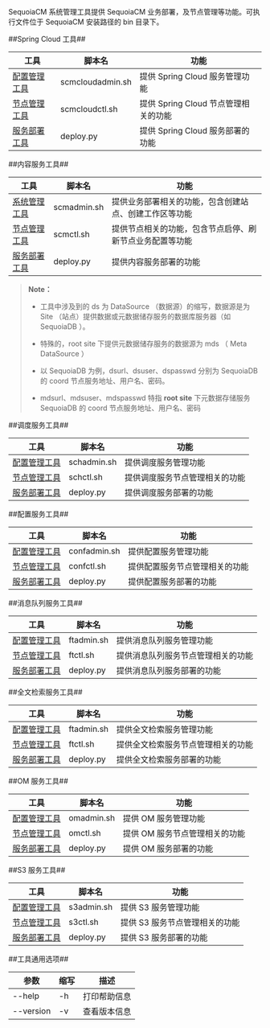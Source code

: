 SequoiaCM 系统管理工具提供 SequoiaCM 业务部署，及节点管理等功能。可执行文件位于 SequoiaCM 安装路径的 bin 目录下。

##Spring Cloud 工具##

|工具    |脚本名 |功能   |
|--------|-------|-------|
|[配置管理工具][scmcloudadmin]|scmcloudadmin.sh|提供 Spring Cloud 服务管理功能|
|[节点管理工具][scmcloudctl]|scmcloudctl.sh|提供 Spring Cloud 节点管理相关的功能|
|[服务部署工具][cloud_deploy]|deploy.py|提供 Spring Cloud 服务部署的功能|

##内容服务工具##

|工具    |脚本名 |功能   |
|--------|-------|-------|
|[系统管理工具][scmadmin] |scmadmin.sh|提供业务部署相关的功能，包含创建站点、创建工作区等功能|
|[节点管理工具][scmctl] |scmctl.sh|提供节点相关的功能，包含节点启停、刷新节点业务配置等功能|
|[服务部署工具][contentserver_deploy]|deploy.py|提供内容服务部署的功能|

>  **Note：**
>
>  * 工具中涉及到的 ds 为 DataSource （数据源）的缩写，数据源是为 Site （站点）提供数据或元数据储存服务的数据库服务器（如 SequoiaDB ）。
>
>  * 特殊的，root site 下提供元数据储存服务的数据源为 mds （ Meta DataSource ）
>
>  * 以 SequoiaDB 为例，dsurl、dsuser、dspasswd 分别为 SequoiaDB 的 coord 节点服务地址、用户名、密码。
>
>  * mdsurl、mdsuser、mdspasswd 特指 __root site__ 下元数据存储服务 SequoiaDB 的 coord 节点服务地址、用户名、密码

##调度服务工具##

|工具    |脚本名 |功能   |
|--------|-------|-------|
|[配置管理工具][schadmin]|schadmin.sh|提供调度服务管理功能|
|[节点管理工具][schctl]|schctl.sh|提供调度服务节点管理相关的功能|
|[服务部署工具][sch_deploy]|deploy.py|提供调度服务部署的功能|

##配置服务工具##

|工具    |脚本名 |功能   |
|--------|-------|-------|
|[配置管理工具][confadmin]|confadmin.sh|提供配置服务管理功能|
|[节点管理工具][confctl]|confctl.sh|提供配置服务节点管理相关的功能|
|[服务部署工具][conf_deploy]|deploy.py|提供配置服务部署的功能|

##消息队列服务工具##

|工具    |脚本名 |功能   |
|--------|-------|-------|
|[配置管理工具][mqadmin]|ftadmin.sh|提供消息队列服务管理功能|
|[节点管理工具][mqctl]|ftctl.sh|提供消息队列服务节点管理相关的功能|
|[服务部署工具][mq_deploy]|deploy.py|提供消息队列服务部署的功能|

##全文检索服务工具##

|工具    |脚本名 |功能   |
|--------|-------|-------|
|[配置管理工具][ftadmin]|ftadmin.sh|提供全文检索服务管理功能|
|[节点管理工具][ftctl]|ftctl.sh|提供全文检索服务节点管理相关的功能|
|[服务部署工具][ft_deploy]|deploy.py|提供全文检索服务部署的功能|

##OM 服务工具##

|工具    |脚本名 |功能   |
|--------|-------|-------|
|[配置管理工具][omadmin]|omadmin.sh|提供 OM 服务管理功能|
|[节点管理工具][omctl]|omctl.sh|提供 OM 服务节点管理相关的功能|
|[服务部署工具][om_deploy]|deploy.py|提供 OM 服务部署的功能|

##S3 服务工具##

|工具    |脚本名 |功能   |
|--------|-------|-------|
|[配置管理工具][s3admin]|s3admin.sh|提供 S3 服务管理功能|
|[节点管理工具][s3ctl]|s3ctl.sh|提供 S3 服务节点管理相关的功能|
|[服务部署工具][s3_deploy]|deploy.py|提供 S3 服务部署的功能|


##工具通用选项##


|参数       |缩写 |描述             |
|---------- |-----|-----------------|
|--help     |-h   |打印帮助信息     |
|--version  |-v   |查看版本信息     |


[system]:Maintainance/Tools/system_init_script.md
[scmcloudadmin]:Maintainance/Tools/Scmcloudadmin/Readme.md
[scmcloudctl]:Maintainance/Tools/Scmcloudctl/Readme.md
[cloud_deploy]:Maintainance/Tools/cloud_deploy_script.md

[scmadmin]:Maintainance/Tools/Scmadmin/Readme.md
[scmctl]:Maintainance/Tools/Scmctl/Readme.md
[contentserver_deploy]:Maintainance/Tools/contentserver_deploy_script.md

[confctl]:Maintainance/Tools/Confctl/Readme.md
[confadmin]:Maintainance/Tools/Confadmin/Readme.md
[conf_deploy]:Maintainance/Tools/config_deploy_script.md

[schctl]:Maintainance/Tools/Schadmin/Readme.md
[schadmin]:Maintainance/Tools/Schadmin/Readme.md
[sch_deploy]:Maintainance/Tools/schedule_deploy_script.md

[omctl]:Maintainance/Tools/Omadmin/Readme.md
[omadmin]:Maintainance/Tools/Omadmin/Readme.md
[om_deploy]:Maintainance/Tools/om_deploy_script.md

[ftctl]:Maintainance/Tools/Ftadmin/Readme.md
[ftadmin]:Maintainance/Tools/Ftadmin/Readme.md
[ft_deploy]:Maintainance/Tools/fulltext_deploy_script.md

[mqctl]:Maintainance/Tools/Mqadmin/Readme.md
[mqadmin]:Maintainance/Tools/Mqadmin/Readme.md
[mq_deploy]:Maintainance/Tools/mq_deploy_script.md

[s3ctl]:Maintainance/Tools/S3admin/Readme.md
[s3admin]:Maintainance/Tools/S3admin/Readme.md
[s3_deploy]:Maintainance/Tools/s3_deploy_script.md